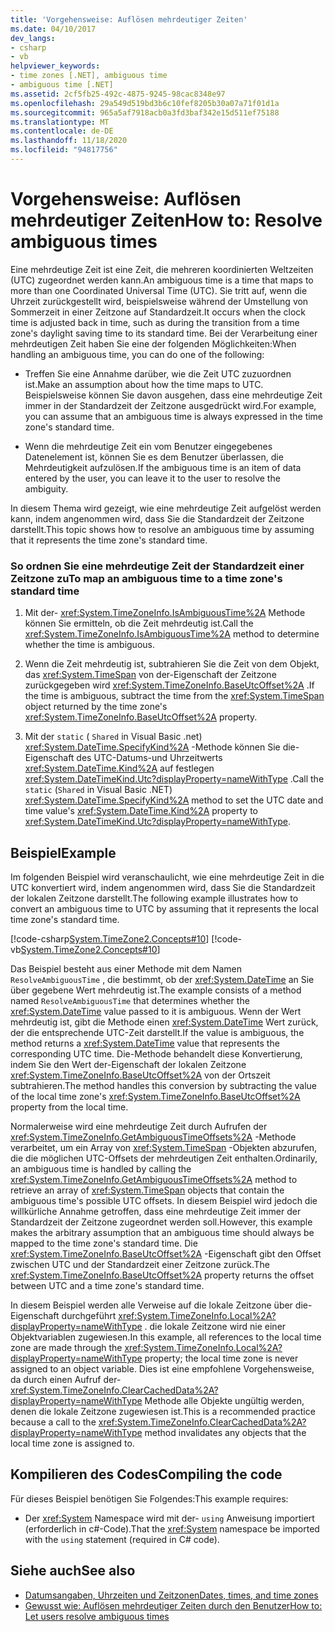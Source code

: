 ```yaml
---
title: 'Vorgehensweise: Auflösen mehrdeutiger Zeiten'
ms.date: 04/10/2017
dev_langs:
- csharp
- vb
helpviewer_keywords:
- time zones [.NET], ambiguous time
- ambiguous time [.NET]
ms.assetid: 2cf5fb25-492c-4875-9245-98cac8348e97
ms.openlocfilehash: 29a549d519bd3b6c10fef8205b30a07a71f01d1a
ms.sourcegitcommit: 965a5af7918acb0a3fd3baf342e15d511ef75188
ms.translationtype: MT
ms.contentlocale: de-DE
ms.lasthandoff: 11/18/2020
ms.locfileid: "94817756"
---
```

# <a name="how-to-resolve-ambiguous-times"></a><span data-ttu-id="86835-102">Vorgehensweise: Auflösen mehrdeutiger Zeiten</span><span class="sxs-lookup"><span data-stu-id="86835-102">How to: Resolve ambiguous times</span></span>

<span data-ttu-id="86835-103">Eine mehrdeutige Zeit ist eine Zeit, die mehreren koordinierten Weltzeiten (UTC) zugeordnet werden kann.</span><span class="sxs-lookup"><span data-stu-id="86835-103">An ambiguous time is a time that maps to more than one Coordinated Universal Time (UTC).</span></span> <span data-ttu-id="86835-104">Sie tritt auf, wenn die Uhrzeit zurückgestellt wird, beispielsweise während der Umstellung von Sommerzeit in einer Zeitzone auf Standardzeit.</span><span class="sxs-lookup"><span data-stu-id="86835-104">It occurs when the clock time is adjusted back in time, such as during the transition from a time zone's daylight saving time to its standard time.</span></span> <span data-ttu-id="86835-105">Bei der Verarbeitung einer mehrdeutigen Zeit haben Sie eine der folgenden Möglichkeiten:</span><span class="sxs-lookup"><span data-stu-id="86835-105">When handling an ambiguous time, you can do one of the following:</span></span>

- <span data-ttu-id="86835-106">Treffen Sie eine Annahme darüber, wie die Zeit UTC zuzuordnen ist.</span><span class="sxs-lookup"><span data-stu-id="86835-106">Make an assumption about how the time maps to UTC.</span></span> <span data-ttu-id="86835-107">Beispielsweise können Sie davon ausgehen, dass eine mehrdeutige Zeit immer in der Standardzeit der Zeitzone ausgedrückt wird.</span><span class="sxs-lookup"><span data-stu-id="86835-107">For example, you can assume that an ambiguous time is always expressed in the time zone's standard time.</span></span>

- <span data-ttu-id="86835-108">Wenn die mehrdeutige Zeit ein vom Benutzer eingegebenes Datenelement ist, können Sie es dem Benutzer überlassen, die Mehrdeutigkeit aufzulösen.</span><span class="sxs-lookup"><span data-stu-id="86835-108">If the ambiguous time is an item of data entered by the user, you can leave it to the user to resolve the ambiguity.</span></span>

<span data-ttu-id="86835-109">In diesem Thema wird gezeigt, wie eine mehrdeutige Zeit aufgelöst werden kann, indem angenommen wird, dass Sie die Standardzeit der Zeitzone darstellt.</span><span class="sxs-lookup"><span data-stu-id="86835-109">This topic shows how to resolve an ambiguous time by assuming that it represents the time zone's standard time.</span></span>

### <a name="to-map-an-ambiguous-time-to-a-time-zones-standard-time"></a><span data-ttu-id="86835-110">So ordnen Sie eine mehrdeutige Zeit der Standardzeit einer Zeitzone zu</span><span class="sxs-lookup"><span data-stu-id="86835-110">To map an ambiguous time to a time zone's standard time</span></span>

1. <span data-ttu-id="86835-111">Mit der- <xref:System.TimeZoneInfo.IsAmbiguousTime%2A> Methode können Sie ermitteln, ob die Zeit mehrdeutig ist.</span><span class="sxs-lookup"><span data-stu-id="86835-111">Call the <xref:System.TimeZoneInfo.IsAmbiguousTime%2A> method to determine whether the time is ambiguous.</span></span>

2. <span data-ttu-id="86835-112">Wenn die Zeit mehrdeutig ist, subtrahieren Sie die Zeit von dem Objekt, das <xref:System.TimeSpan> von der-Eigenschaft der Zeitzone zurückgegeben wird <xref:System.TimeZoneInfo.BaseUtcOffset%2A> .</span><span class="sxs-lookup"><span data-stu-id="86835-112">If the time is ambiguous, subtract the time from the <xref:System.TimeSpan> object returned by the time zone's <xref:System.TimeZoneInfo.BaseUtcOffset%2A> property.</span></span>

3. <span data-ttu-id="86835-113">Mit der `static` ( `Shared` in Visual Basic .net) <xref:System.DateTime.SpecifyKind%2A> -Methode können Sie die-Eigenschaft des UTC-Datums-und Uhrzeitwerts <xref:System.DateTime.Kind%2A> auf festlegen <xref:System.DateTimeKind.Utc?displayProperty=nameWithType> .</span><span class="sxs-lookup"><span data-stu-id="86835-113">Call the `static` (`Shared` in Visual Basic .NET) <xref:System.DateTime.SpecifyKind%2A> method to set the UTC date and time value's <xref:System.DateTime.Kind%2A> property to <xref:System.DateTimeKind.Utc?displayProperty=nameWithType>.</span></span>

## <a name="example"></a><span data-ttu-id="86835-114">Beispiel</span><span class="sxs-lookup"><span data-stu-id="86835-114">Example</span></span>

<span data-ttu-id="86835-115">Im folgenden Beispiel wird veranschaulicht, wie eine mehrdeutige Zeit in die UTC konvertiert wird, indem angenommen wird, dass Sie die Standardzeit der lokalen Zeitzone darstellt.</span><span class="sxs-lookup"><span data-stu-id="86835-115">The following example illustrates how to convert an ambiguous time to UTC by assuming that it represents the local time zone's standard time.</span></span>

[!code-csharp[System.TimeZone2.Concepts#10](../../../samples/snippets/csharp/VS_Snippets_CLR_System/system.TimeZone2.Concepts/CS/TimeZone2Concepts.cs#10)]
[!code-vb[System.TimeZone2.Concepts#10](../../../samples/snippets/visualbasic/VS_Snippets_CLR_System/system.TimeZone2.Concepts/VB/TimeZone2Concepts.vb#10)]

<span data-ttu-id="86835-116">Das Beispiel besteht aus einer Methode mit dem Namen `ResolveAmbiguousTime` , die bestimmt, ob der <xref:System.DateTime> an Sie über gegebene Wert mehrdeutig ist.</span><span class="sxs-lookup"><span data-stu-id="86835-116">The example consists of a method named `ResolveAmbiguousTime` that determines whether the <xref:System.DateTime> value passed to it is ambiguous.</span></span> <span data-ttu-id="86835-117">Wenn der Wert mehrdeutig ist, gibt die Methode einen <xref:System.DateTime> Wert zurück, der die entsprechende UTC-Zeit darstellt.</span><span class="sxs-lookup"><span data-stu-id="86835-117">If the value is ambiguous, the method returns a <xref:System.DateTime> value that represents the corresponding UTC time.</span></span> <span data-ttu-id="86835-118">Die-Methode behandelt diese Konvertierung, indem Sie den Wert der-Eigenschaft der lokalen Zeitzone <xref:System.TimeZoneInfo.BaseUtcOffset%2A> von der Ortszeit subtrahieren.</span><span class="sxs-lookup"><span data-stu-id="86835-118">The method handles this conversion by subtracting the value of the local time zone's <xref:System.TimeZoneInfo.BaseUtcOffset%2A> property from the local time.</span></span>

<span data-ttu-id="86835-119">Normalerweise wird eine mehrdeutige Zeit durch Aufrufen der <xref:System.TimeZoneInfo.GetAmbiguousTimeOffsets%2A> -Methode verarbeitet, um ein Array von <xref:System.TimeSpan> -Objekten abzurufen, die die möglichen UTC-Offsets der mehrdeutigen Zeit enthalten.</span><span class="sxs-lookup"><span data-stu-id="86835-119">Ordinarily, an ambiguous time is handled by calling the <xref:System.TimeZoneInfo.GetAmbiguousTimeOffsets%2A> method to retrieve an array of <xref:System.TimeSpan> objects that contain the ambiguous time's possible UTC offsets.</span></span> <span data-ttu-id="86835-120">In diesem Beispiel wird jedoch die willkürliche Annahme getroffen, dass eine mehrdeutige Zeit immer der Standardzeit der Zeitzone zugeordnet werden soll.</span><span class="sxs-lookup"><span data-stu-id="86835-120">However, this example makes the arbitrary assumption that an ambiguous time should always be mapped to the time zone's standard time.</span></span> <span data-ttu-id="86835-121">Die <xref:System.TimeZoneInfo.BaseUtcOffset%2A> -Eigenschaft gibt den Offset zwischen UTC und der Standardzeit einer Zeitzone zurück.</span><span class="sxs-lookup"><span data-stu-id="86835-121">The <xref:System.TimeZoneInfo.BaseUtcOffset%2A> property returns the offset between UTC and a time zone's standard time.</span></span>

<span data-ttu-id="86835-122">In diesem Beispiel werden alle Verweise auf die lokale Zeitzone über die-Eigenschaft durchgeführt <xref:System.TimeZoneInfo.Local%2A?displayProperty=nameWithType> . die lokale Zeitzone wird nie einer Objektvariablen zugewiesen.</span><span class="sxs-lookup"><span data-stu-id="86835-122">In this example, all references to the local time zone are made through the <xref:System.TimeZoneInfo.Local%2A?displayProperty=nameWithType> property; the local time zone is never assigned to an object variable.</span></span> <span data-ttu-id="86835-123">Dies ist eine empfohlene Vorgehensweise, da durch einen Aufruf der- <xref:System.TimeZoneInfo.ClearCachedData%2A?displayProperty=nameWithType> Methode alle Objekte ungültig werden, denen die lokale Zeitzone zugewiesen ist.</span><span class="sxs-lookup"><span data-stu-id="86835-123">This is a recommended practice because a call to the <xref:System.TimeZoneInfo.ClearCachedData%2A?displayProperty=nameWithType> method invalidates any objects that the local time zone is assigned to.</span></span>

## <a name="compiling-the-code"></a><span data-ttu-id="86835-124">Kompilieren des Codes</span><span class="sxs-lookup"><span data-stu-id="86835-124">Compiling the code</span></span>

<span data-ttu-id="86835-125">Für dieses Beispiel benötigen Sie Folgendes:</span><span class="sxs-lookup"><span data-stu-id="86835-125">This example requires:</span></span>

- <span data-ttu-id="86835-126">Der <xref:System> Namespace wird mit der- `using` Anweisung importiert (erforderlich in c#-Code).</span><span class="sxs-lookup"><span data-stu-id="86835-126">That the <xref:System> namespace be imported with the `using` statement (required in C# code).</span></span>

## <a name="see-also"></a><span data-ttu-id="86835-127">Siehe auch</span><span class="sxs-lookup"><span data-stu-id="86835-127">See also</span></span>

- [<span data-ttu-id="86835-128">Datumsangaben, Uhrzeiten und Zeitzonen</span><span class="sxs-lookup"><span data-stu-id="86835-128">Dates, times, and time zones</span></span>](index.md)
- [<span data-ttu-id="86835-129">Gewusst wie: Auflösen mehrdeutiger Zeiten durch den Benutzer</span><span class="sxs-lookup"><span data-stu-id="86835-129">How to: Let users resolve ambiguous times</span></span>](let-users-resolve-ambiguous-times.md)
